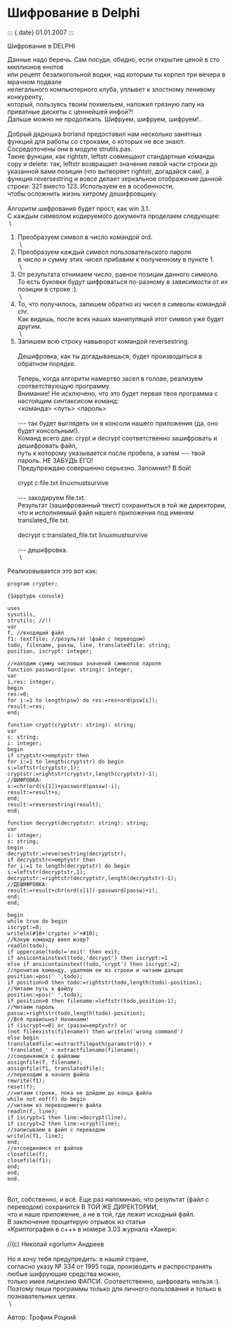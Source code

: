 Шифрование в Delphi
===================

::: {.date}
01.01.2007
:::

Шифрование в DELPHI

Данные надо беречь. Сам посуди, обидно, если открытие ценой в сто
миллионов енотов\
или рецепт безалкогольной водки, над которым ты корпел три вечера в
мрачном подвале\
нелегального компьютерного клуба, уплывет к злостному ленивому
конкуренту,\
который, пользуясь твоим похмельем, наложил грязную лапу на приватные
дискеты с ценнейшей инфой?!\
Дальше можно не продолжать. Шифруем, шифруем, шифруем!..\
 \
Добрый дядюшка borland предоставил нам несколько занятных функций для
работы со строками, о которых не все знают. Сосредоточены они в модуле
strutils.pas.\
Такие функции, как rightstr, leftstr совмещают стандартные команды copy
и delete: так, leftstr возвращает значение левой части строки до
указанной вами позиции (что вытворяет rightstr, догадайся сам), а
функция reversestring и вовсе делает зеркальное отображение данной
строки: 321 вместо 123. Используем ее в особенности,\
чтобы осложнить жизнь хитрому дешифровщику.\
 \
Алгоритм шифрования будет прост, как win 3.1.\
С каждым символом кодируемого документа проделаем следующее:\
 \
1. Преобразуем символ в число командой ord.\
 \
2. Преобразуем каждый символ пользовательского пароля\
в число и сумму этих чисел прибавим к полученному в пункте 1.\
 \
3. От результата отнимаем число, равное позиции данного символа.\
То есть буковки будут шифроваться по-разному в зависимости от их позиции
в строке :).\
 \
4. То, что получилось, запишем обратно из чисел в символы командой chr.\
Как видишь, после всех наших манипуляций этот символ уже будет другим.\
 \
5. Запишем всю строку навыворот командой reversestring.\
 \
Дешифровка, как ты догадываешься, будет производиться в обратном
порядке.\
 \
Теперь, когда алгоритм намертво засел в голове, реализуем
соответствующую программу.\
Внимание! Не исключено, что это будет первая твоя программа с настоящим
синтаксисом команд:\
\<команда\> \<путь\> \<пароль\>\
 \
--- так будет выглядеть он в консоли нашего приложения (да, оно будет
консольным!).\
Команд всего две: crypt и decrypt соответственно зашифровать и
дешифровать файл,\
путь к которому указывается после пробела, а затем --- твой пароль. НЕ
ЗАБУДЬ ЕГО!\
Предупреждаю совершенно серьезно. Запомнил? В бой!\
 \
crypt c:file.txt linuxmustsurvive\
 \
--- закодируем file.txt.\
Результат (зашифрованный текст) сохраниться в той же директории,\
что и исполняемый файл нашего приложения под именем
translated\_file.txt.\
 \
decrypt c:translated\_file.txt linuxmustsurvive\
 \
--- дешифровка.\
 \

Реализовывается это вот как:

    program crypter;
     
    {$apptype console}
     
    uses
    sysutils,
    strutils; //!!
    var
    f, //входящий файл
    f1: textfile; //результат (файл с переводом)
    todo, filename, passw, line, translatedfile: string;
    position, iscrypt: integer;
     
    //находим сумму числовых значений символов пароля
    function password(psw: string): integer;
    var
    i,res: integer;
    begin
    res:=0;
    for i:=1 to length(psw) do res:=res+ord(psw[i]);
    result:=res;
    end;
     
    function crypt(cryptstr: string): string;
    var
    s: string;
    i: integer;
    begin
    if cryptstr<>emptystr then
    for i:=1 to length(cryptstr) do begin
    s:=leftstr(cryptstr,1);
    cryptstr:=rightstr(cryptstr,length(cryptstr)-1);
    //ШИФРОВКА:
    s:=chr(ord(s[1])+password(passw)-i);
    result:=result+s;
    end;
    result:=reversestring(result);
    end;
     
    function decrypt(decryptstr: string): string;
    var
    i: integer;
    s: string;
    begin
    decryptstr:=reversestring(decryptstr);
    if decryptstr<>emptystr then
    for i:=1 to length(decryptstr) do begin
    s:=leftstr(decryptstr,1);
    decryptstr:=rightstr(decryptstr,length(decryptstr)-1);
    //ДЕШИФРОВКА:
    result:=result+chr(ord(s[1])-password(passw)+i);
    end;
    end;
     
    begin
    while true do begin
    iscrypt:=0;
    writeln(#10+'crypter >'+#10);
    //Какую команду ввел юзер?
    readln(todo);
    if uppercase(todo)='exit' then exit;
    if ansicontainstext(todo,'decrypt') then iscrypt:=1
    else if ansicontainstext(todo,'crypt') then iscrypt:=2;
    //прочитав команду, удаляем ее из строки и читаем дальше
    position:=pos(' ',todo);
    if position>0 then todo:=rightstr(todo,length(todo)-position);
    //Читаем путь к файлу
    position:=pos(' ',todo);
    if position>0 then filename:=leftstr(todo,position-1);
    //Читаем пароль
    passw:=rightstr(todo,length(todo)-position);
    //Всё правильно? Начинаем!
    if (iscrypt<=0) or (passw=emptystr) or 
    (not fileexists(filename)) then writeln('wrong command')
    else begin
    translatedfile:=extractfilepath(paramstr(0)) + 
    'translated_' + extractfilename(filename);
    //соединяемся с файлами
    assignfile(f, filename);
    assignfile(f1, translatedfile);
    //переходим в начало файла
    rewrite(f1);
    reset(f);
    //читаем строки, пока не дойдем до конца файла
    while not eof(f) do begin
    //читаем из переводимого файла
    readln(f, line);
    if iscrypt=1 then line:=decrypt(line);
    if iscrypt=2 then line:=crypt(line);
    //записываем в файл с переводом
    writeln(f1, line);
    end;
    //отсоединямся от файлов 
    closefile(f);
    closefile(f1);
    end;
    end;
    end.

 \
Вот, собственно, и всё. Еще раз напоминаю, что результат (файл с
переводом) сохранится В ТОЙ ЖЕ ДИРЕКТОРИИ,\
что и наше приложение, а не в той, где лежит исходный файл.\
В заключение процитирую отрывок из статьи\
«Криптография в c++» в номере 3.03 журнала «Хакер»:\
 \
//(с) Николай «gorlum» Андреев\
 \
Но я хочу тебя предупредить: в нашей стране,\
согласно указу № 334 от 1995 года, производить и распространять любые
шифрующие средства можно,\
только имея лицензию ФАПСИ. Соответственно, шифровать нельзя :).\
Поэтому пиши программы только для личного пользования и только в
познавательных целях.\
 \

Автор: Трофим Роцкий
